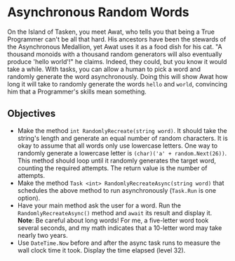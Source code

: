 # Asynchronous Random Words

On the Island of Tasken, you meet Awat, who tells you that being a True Programmer can't be all that hard. His ancestors have been the stewards of the Asynchronous Medallion, yet Awat uses it as a food dish for his cat. "A thousand monoids with a thousand random generators will also eventually produce 'hello world'!" he claims. Indeed, they could, but you know it would take a while. With tasks, you can allow a human to pick a word and randomly generate the word asynchronously. Doing this will show Awat how long it will take to randomly generate the words `hello` and `world`, convincing him that a Programmer's skills mean something.

## Objectives

- Make the method `int RandomlyRecreate(string word)`. It should take the string's length and generate an equal number of random characters. It is okay to assume that all words only use lowercase letters. One way to randomly generate a lowercase letter is `(char)('a' + random.Next(26))`. This method should loop until it randomly generates the target word, counting the required attempts. The return value is the number of attempts.
- Make the method `Task <int> RandomlyRecreateAsync(string word)` that schedules the above method to run asynchronously (`Task.Run` is one option).
- Have your main method ask the user for a word. Run the `RandomlyRecreateAsync()` method and `await` its result and display it. **Note**: Be careful about long words! For me, a five-letter word took several seconds, and my math indicates that a 10-letter word may take nearly two years.
- Use `DateTime.Now` before and after the async task runs to measure the wall clock time it took. Display the time elapsed (level 32).
